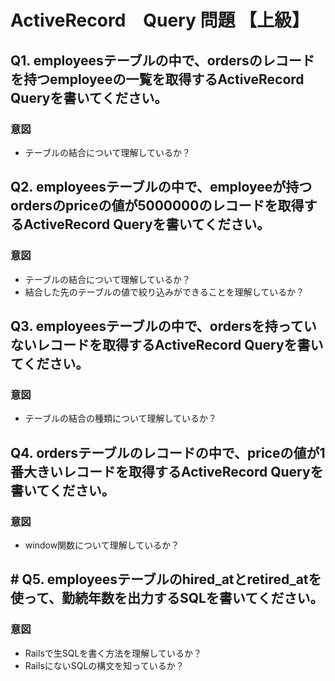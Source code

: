 # ActiveRecord　Query 問題 【上級】

## Q1. employeesテーブルの中で、ordersのレコードを持つemployeeの一覧を取得するActiveRecord Queryを書いてください。

### 意図

- テーブルの結合について理解しているか？

## Q2. employeesテーブルの中で、employeeが持つordersのpriceの値が5000000のレコードを取得するActiveRecord Queryを書いてください。

### 意図

- テーブルの結合について理解しているか？
- 結合した先のテーブルの値で絞り込みができることを理解しているか？

## Q3. employeesテーブルの中で、ordersを持っていないレコードを取得するActiveRecord Queryを書いてください。

### 意図

- テーブルの結合の種類について理解しているか？

## Q4. ordersテーブルのレコードの中で、priceの値が1番大きいレコードを取得するActiveRecord Queryを書いてください。

### 意図

- window関数について理解しているか？

## # Q5. employeesテーブルのhired_atとretired_atを使って、勤続年数を出力するSQLを書いてください。

### 意図

- Railsで生SQLを書く方法を理解しているか？
- RailsにないSQLの構文を知っているか？